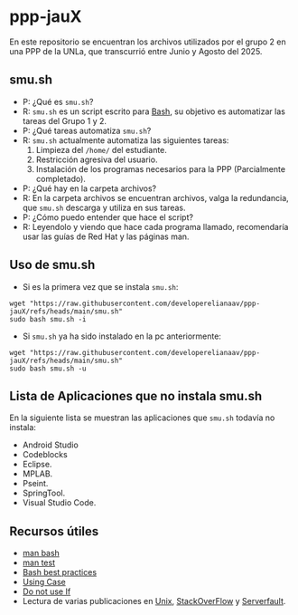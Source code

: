 # ppp-jauX
En este repositorio se encuentran los archivos utilizados por el grupo 2
en una PPP de la UNLa, que transcurrió entre Junio y Agosto del 2025.

## smu.sh

* P: ¿Qué es ```smu.sh```?
* R: ```smu.sh``` es un script escrito para [Bash](https://www.gnu.org/software/bash/), su objetivo
  es automatizar las tareas del Grupo 1 y 2.
* P: ¿Qué tareas automatiza ```smu.sh```?
* R: ```smu.sh``` actualmente automatiza las siguientes tareas:
  1. Limpieza del ```/home/``` del estudiante.
  2. Restricción agresiva del usuario.
  3. Instalación de los programas necesarios para la PPP (Parcialmente completado).
* P: ¿Qué hay en la carpeta archivos?
* R: En la carpeta archivos se encuentran archivos, valga la redundancia, que ```smu.sh```
  descarga y utiliza en sus tareas.
* P: ¿Cómo puedo entender que hace el script?
* R: Leyendolo y viendo que hace cada programa llamado, recomendaría usar las guías
  de Red Hat y las páginas man.

## Uso de smu.sh

* Si es la primera vez que se instala ```smu.sh```:

```
wget "https://raw.githubusercontent.com/developerelianaav/ppp-jauX/refs/heads/main/smu.sh"
sudo bash smu.sh -i
```

* Si ```smu.sh``` ya ha sido instalado en la pc anteriormente:

```
wget "https://raw.githubusercontent.com/developerelianaav/ppp-jauX/refs/heads/main/smu.sh"
sudo bash smu.sh -u
```

## Lista de Aplicaciones que no instala smu.sh

En la siguiente lista se muestran las aplicaciones que ```smu.sh```
todavía no instala:

* Android Studio
* Codeblocks
* Eclipse.
* MPLAB.
* Pseint.
* SpringTool.
* Visual Studio Code.

## Recursos útiles
* [man bash](https://www.man7.org/linux/man-pages/man1/bash.1.html)
* [man test](https://www.man7.org/linux/man-pages/man1/test.1.html)
* [Bash best practices](https://bertvv.github.io/cheat-sheets/Bash.html)
* [Using Case](https://www.redhat.com/en/blog/arguments-options-bash-scripts)
* [Do not use If](https://www.youtube.com/watch?v=p0KKBmfiVl0)
* Lectura de varias publicaciones en [Unix](https://unix.stackexchange.com), [StackOverFlow](https://stackoverflow.com)
  y [Serverfault](https://serverfault.com).
